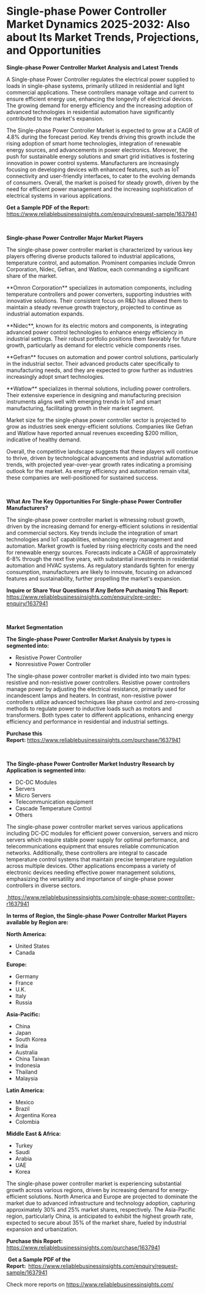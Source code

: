 <p><h1>Single-phase Power Controller Market Dynamics 2025-2032: Also about Its Market Trends, Projections, and Opportunities</h1></p><p><strong>Single-phase Power Controller Market Analysis and Latest Trends</strong></p>
<p><p>A Single-phase Power Controller regulates the electrical power supplied to loads in single-phase systems, primarily utilized in residential and light commercial applications. These controllers manage voltage and current to ensure efficient energy use, enhancing the longevity of electrical devices. The growing demand for energy efficiency and the increasing adoption of advanced technologies in residential automation have significantly contributed to the market's expansion.</p><p>The Single-phase Power Controller Market is expected to grow at a CAGR of 4.8% during the forecast period. Key trends driving this growth include the rising adoption of smart home technologies, integration of renewable energy sources, and advancements in power electronics. Moreover, the push for sustainable energy solutions and smart grid initiatives is fostering innovation in power control systems. Manufacturers are increasingly focusing on developing devices with enhanced features, such as IoT connectivity and user-friendly interfaces, to cater to the evolving demands of consumers. Overall, the market is poised for steady growth, driven by the need for efficient power management and the increasing sophistication of electrical systems in various applications.</p></p>
<p><strong>Get a Sample PDF of the Report:&nbsp;</strong> <a href="https://www.reliablebusinessinsights.com/enquiry/request-sample/1637941?utm_campaign=3350&utm_medium=2&utm_source=Github&utm_content=ia&utm_term=11042025&utm_id=single-phase-power-controller">https://www.reliablebusinessinsights.com/enquiry/request-sample/1637941</a></p>
<p>&nbsp;</p>
<p><strong>Single-phase Power Controller Major Market Players</strong></p>
<p><p>The single-phase power controller market is characterized by various key players offering diverse products tailored to industrial applications, temperature control, and automation. Prominent companies include Omron Corporation, Nidec, Gefran, and Watlow, each commanding a significant share of the market.</p><p>**Omron Corporation** specializes in automation components, including temperature controllers and power converters, supporting industries with innovative solutions. Their consistent focus on R&D has allowed them to maintain a steady revenue growth trajectory, projected to continue as industrial automation expands.</p><p>**Nidec**, known for its electric motors and components, is integrating advanced power control technologies to enhance energy efficiency in industrial settings. Their robust portfolio positions them favorably for future growth, particularly as demand for electric vehicle components rises.</p><p>**Gefran** focuses on automation and power control solutions, particularly in the industrial sector. Their advanced products cater specifically to manufacturing needs, and they are expected to grow further as industries increasingly adopt smart technologies.</p><p>**Watlow** specializes in thermal solutions, including power controllers. Their extensive experience in designing and manufacturing precision instruments aligns well with emerging trends in IoT and smart manufacturing, facilitating growth in their market segment.</p><p>Market size for the single-phase power controller sector is projected to grow as industries seek energy-efficient solutions. Companies like Gefran and Watlow have reported annual revenues exceeding $200 million, indicative of healthy demand. </p><p>Overall, the competitive landscape suggests that these players will continue to thrive, driven by technological advancements and industrial automation trends, with projected year-over-year growth rates indicating a promising outlook for the market. As energy efficiency and automation remain vital, these companies are well-positioned for sustained success.</p></p>
<p>&nbsp;</p>
<p><strong>What Are The Key Opportunities For Single-phase Power Controller Manufacturers?</strong></p>
<p><p>The single-phase power controller market is witnessing robust growth, driven by the increasing demand for energy-efficient solutions in residential and commercial sectors. Key trends include the integration of smart technologies and IoT capabilities, enhancing energy management and automation. Market growth is fueled by rising electricity costs and the need for renewable energy sources. Forecasts indicate a CAGR of approximately 6-8% through the next five years, with substantial investments in residential automation and HVAC systems. As regulatory standards tighten for energy consumption, manufacturers are likely to innovate, focusing on advanced features and sustainability, further propelling the market's expansion.</p></p>
<p><strong>Inquire or Share Your Questions If Any Before Purchasing This Report:</strong> <a href="https://www.reliablebusinessinsights.com/enquiry/pre-order-enquiry/1637941?utm_campaign=3350&utm_medium=2&utm_source=Github&utm_content=ia&utm_term=11042025&utm_id=single-phase-power-controller">https://www.reliablebusinessinsights.com/enquiry/pre-order-enquiry/1637941</a></p>
<p>&nbsp;</p>
<p><strong>Market Segmentation</strong></p>
<p><strong>The Single-phase Power Controller Market Analysis by types is segmented into:</strong></p>
<p><ul><li>Resistive Power Controller</li><li>Nonresistive Power Controller</li></ul></p>
<p><p>The single-phase power controller market is divided into two main types: resistive and non-resistive power controllers. Resistive power controllers manage power by adjusting the electrical resistance, primarily used for incandescent lamps and heaters. In contrast, non-resistive power controllers utilize advanced techniques like phase control and zero-crossing methods to regulate power to inductive loads such as motors and transformers. Both types cater to different applications, enhancing energy efficiency and performance in residential and industrial settings.</p></p>
<p><strong>Purchase this Report:&nbsp;</strong><a href="https://www.reliablebusinessinsights.com/purchase/1637941?utm_campaign=3350&utm_medium=2&utm_source=Github&utm_content=ia&utm_term=11042025&utm_id=single-phase-power-controller">https://www.reliablebusinessinsights.com/purchase/1637941</a></p>
<p>&nbsp;</p>
<p><strong>The Single-phase Power Controller Market Industry Research by Application is segmented into:</strong></p>
<p><ul><li>DC-DC Modules</li><li>Servers</li><li>Micro Servers</li><li>Telecommunication equipment</li><li>Cascade Temperature Control</li><li>Others</li></ul></p>
<p><p>The single-phase power controller market serves various applications including DC-DC modules for efficient power conversion, servers and micro servers which require stable power supply for optimal performance, and telecommunications equipment that ensures reliable communication networks. Additionally, these controllers are integral to cascade temperature control systems that maintain precise temperature regulation across multiple devices. Other applications encompass a variety of electronic devices needing effective power management solutions, emphasizing the versatility and importance of single-phase power controllers in diverse sectors.</p></p>
<p><a href="https://www.reliablebusinessinsights.com/single-phase-power-controller-r1637941?utm_campaign=3350&utm_medium=2&utm_source=Github&utm_content=ia&utm_term=11042025&utm_id=single-phase-power-controller">&nbsp;https://www.reliablebusinessinsights.com/single-phase-power-controller-r1637941</a></p>
<p><strong>In terms of Region, the Single-phase Power Controller Market Players available by Region are:</strong></p>
<p>
    <p> <strong> North America: </strong>
        <ul>
            <li>United States</li>
            <li>Canada</li>
        </ul>
        </p> 
    <p> <strong> Europe: </strong>
        <ul>
            <li>Germany</li>
            <li>France</li>
            <li>U.K.</li>
            <li>Italy</li>
            <li>Russia</li>
        </ul>
        </p> 
    <p> <strong> Asia-Pacific: </strong>
        <ul>
            <li>China</li>
            <li>Japan</li>
            <li>South Korea</li>
            <li>India</li>
            <li>Australia</li>
            <li>China Taiwan</li>
            <li>Indonesia</li>
            <li>Thailand</li>
            <li>Malaysia</li>
        </ul>
        </p> 
    <p> <strong> Latin America: </strong>
        <ul>
            <li>Mexico</li>
            <li>Brazil</li>
            <li>Argentina Korea</li>
            <li>Colombia</li>
        </ul>
        </p> 
    <p> <strong> Middle East & Africa: </strong>
        <ul>
            <li>Turkey</li>
            <li>Saudi</li>
            <li>Arabia</li>
            <li>UAE</li>
            <li>Korea</li>
        </ul>
    </p>
    </p>
<p><p>The single-phase power controller market is experiencing substantial growth across various regions, driven by increasing demand for energy-efficient solutions. North America and Europe are projected to dominate the market due to advanced infrastructure and technology adoption, capturing approximately 30% and 25% market shares, respectively. The Asia-Pacific region, particularly China, is anticipated to exhibit the highest growth rate, expected to secure about 35% of the market share, fueled by industrial expansion and urbanization.</p></p>
<p><strong>Purchase this Report: </strong><a href="https://www.reliablebusinessinsights.com/purchase/1637941?utm_campaign=3350&utm_medium=2&utm_source=Github&utm_content=ia&utm_term=11042025&utm_id=single-phase-power-controller">https://www.reliablebusinessinsights.com/purchase/1637941</a></p>
<p>&nbsp;<strong>Get a Sample PDF of the Report:&nbsp;&nbsp;</strong><a href="https://www.reliablebusinessinsights.com/enquiry/request-sample/1637941?utm_campaign=3350&utm_medium=2&utm_source=Github&utm_content=ia&utm_term=11042025&utm_id=single-phase-power-controller">https://www.reliablebusinessinsights.com/enquiry/request-sample/1637941</a></p>
<p><strong></strong></p>
<p>Check more reports on <a href="https://www.reliablebusinessinsights.com/?utm_campaign=3350&utm_medium=2&utm_source=Github&utm_content=ia&utm_term=11042025&utm_id=single-phase-power-controller">https://www.reliablebusinessinsights.com/</a></p>